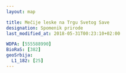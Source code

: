 ```yaml
---
layout: map

title: Mečije leske na Trgu Svetog Save
designation: Spomenik prirode
last_modified_at: 2018-05-31T00:23:10+02:00

WDPA: [555588990]
BioRaS: [382]
geoSrbija:
  L1_182: [25]
---
```

